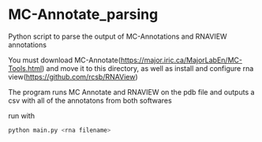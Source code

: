 # MC-Annotate_parsing
Python script to parse the output of MC-Annotations and RNAVIEW annotations

You must download MC-Annotate(https://major.iric.ca/MajorLabEn/MC-Tools.html) and move it to this directory, as well as install and configure rna view(https://github.com/rcsb/RNAView)


The program runs MC Annotate and RNAVIEW on the pdb file and outputs a csv with all of the annotatons from both softwares

run with 
```bash
python main.py <rna filename>
